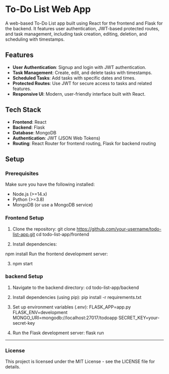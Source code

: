 # To-Do List Web App

A web-based To-Do List app built using React for the frontend and Flask for the backend. It features user authentication, JWT-based protected routes, and task management, including task creation, editing, deletion, and scheduling with timestamps.

## Features

- **User Authentication**: Signup and login with JWT authentication.
- **Task Management**: Create, edit, and delete tasks with timestamps.
- **Scheduled Tasks**: Add tasks with specific dates and times.
- **Protected Routes**: Use JWT for secure access to tasks and related features.
- **Responsive UI**: Modern, user-friendly interface built with React.

## Tech Stack

- **Frontend**: React
- **Backend**: Flask
- **Database**: MongoDB
- **Authentication**: JWT (JSON Web Tokens)
- **Routing**: React Router for frontend routing, Flask for backend routing

## Setup

### Prerequisites

Make sure you have the following installed:

- Node.js (>=14.x)
- Python (>=3.8)
- MongoDB (or use a MongoDB service)

### Frontend Setup

1. Clone the repository:
   git clone https://github.com/your-username/todo-list-app.git
   cd todo-list-app/frontend

2. Install dependencies:

npm install
Run the frontend development server:

3. npm start

### backend Setup

1. Navigate to the backend directory:
cd todo-list-app/backend

2. Install dependencies (using pip):
pip install -r requirements.txt

3. Set up environment variables (.env):
FLASK_APP=app.py
FLASK_ENV=development
MONGO_URI=mongodb://localhost:27017/todoapp
SECRET_KEY=your-secret-key

4. Run the Flask development server:
flask run

---

### License
This project is licensed under the MIT License - see the LICENSE file for details.







